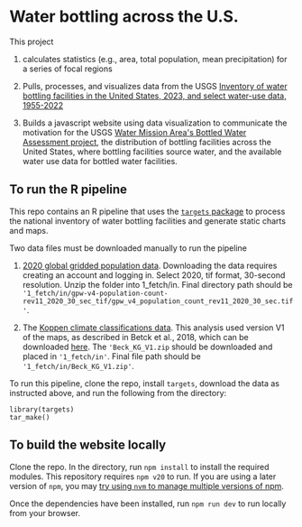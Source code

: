 # Water bottling across the U.S.

This project
1) calculates statistics (e.g., area, total population, mean precipitation) for a series of focal regions

2) Pulls, processes, and visualizes data from the USGS [Inventory of water bottling facilities in the United States, 2023, and select water-use data, 1955-2022](https://www.sciencebase.gov/catalog/item/649d8a39d34ef77fcb03f8a6)

3) Builds a javascript website using data visualization to communicate the motivation for the USGS [Water Mission Area's Bottled Water Assessment project](https://www.usgs.gov/mission-areas/water-resources/science/withdrawals-bottled-water), the distribution of bottling facilities across the United States, where bottling facilities source water, and the available water use data for bottled water facilities.

## To run the R pipeline
This repo contains an R pipeline that uses the [`targets` package](https://books.ropensci.org/targets/) to process the national inventory of water bottling facilities and generate static charts and maps.

Two data files must be downloaded manually to run the pipeline
1) [2020 global gridded population data](https://sedac.ciesin.columbia.edu/data/set/gpw-v4-population-count-rev11/data-download). Downloading the data requires creating an account and logging in. Select 2020, tif format, 30-second resolution. Unzip the folder into 1_fetch/in. Final directory path should be `'1_fetch/in/gpw-v4-population-count-rev11_2020_30_sec_tif/gpw_v4_population_count_rev11_2020_30_sec.tif'`.

2) The [Koppen climate classifications data](http://www.gloh2o.org/koppen/). This analysis used version V1 of the maps, as described in Betck et al., 2018, which can be downloaded [here](https://figshare.com/articles/dataset/Present_and_future_K_ppen-Geiger_climate_classification_maps_at_1-km_resolution/6396959/2). The `'Beck_KG_V1.zip` should be downloaded and placed in `'1_fetch/in'`. Final file path should be `'1_fetch/in/Beck_KG_V1.zip'`.

To run this pipeline, clone the repo, install `targets`, download the data as instructed above, and run the following from the directory:
```
library(targets)
tar_make()
```

## To build the website locally
Clone the repo. In the directory, run `npm install` to install the required modules. This repository requires `npm v20` to run. If you are using a later version of `npm`, you may [try using `nvm` to manage multiple versions of npm](https://betterprogramming.pub/how-to-change-node-js-version-between-projects-using-nvm-3ad2416bda7e).

Once the dependencies have been installed, run `npm run dev` to run locally from your browser.
